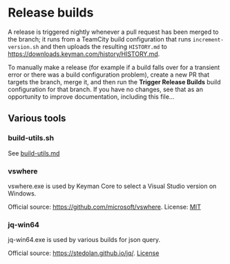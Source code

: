 # Release builds

A release is triggered nightly whenever a pull request has been merged to the branch; it
runs from a TeamCity build configuration that runs `increment-version.sh` and then uploads
the resulting `HISTORY.md` to <https://downloads.keyman.com/history/HISTORY.md>.

To manually make a release (for example if a build falls over for a transient error or
there was a build configuration problem), create a new PR that targets the branch,
merge it, and then run the **Trigger Release Builds** build configuration for that
branch. If you have no changes, see that as an opportunity to improve documentation,
including this file...

## Various tools

### build-utils.sh

See [build-utils.md](build-utils.md)

### vswhere

vswhere.exe is used by Keyman Core to select a Visual Studio version on Windows.

Official source: <https://github.com/microsoft/vswhere>.
License: [MIT](vswhere-license.txt)

### jq-win64

jq-win64.exe is used by various builds for json query.

Official source: <https://stedolan.github.io/jq/>.
[License](jq-license.txt)
